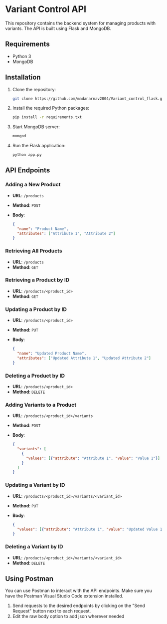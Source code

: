 # Variant Control API

This repository contains the backend system for managing products with variants. The API is built using Flask and MongoDB.

## Requirements

- Python 3
- MongoDB

## Installation

1. Clone the repository:

    ```bash
    git clone https://github.com/madanarnav2004/Variant_control_flask.git
    ```

2. Install the required Python packages:

    ```bash
    pip install -r requirements.txt
    ```

3. Start MongoDB server:

    ```bash
    mongod
    ```

4. Run the Flask application:

    ```bash
    python app.py
    ```

## API Endpoints

### Adding a New Product

- **URL**: `/products`
- **Method**: `POST`
- **Body**:

    ```json
    {
      "name": "Product Name",
      "attributes": ["Attribute 1", "Attribute 2"]
    }
    ```

### Retrieving All Products

- **URL**: `/products`
- **Method**: `GET`

### Retrieving a Product by ID

- **URL**: `/products/<product_id>`
- **Method**: `GET`

### Updating a Product by ID

- **URL**: `/products/<product_id>`
- **Method**: `PUT`
- **Body**:

    ```json
    {
      "name": "Updated Product Name",
      "attributes": ["Updated Attribute 1", "Updated Attribute 2"]
    }
    ```

### Deleting a Product by ID

- **URL**: `/products/<product_id>`
- **Method**: `DELETE`

### Adding Variants to a Product

- **URL**: `/products/<product_id>/variants`
- **Method**: `POST`
- **Body**:

    ```json
    {
      "variants": [
        {
          "values": [{"attribute": "Attribute 1", "value": "Value 1"}]
        }
      ]
    }
    ```

### Updating a Variant by ID

- **URL**: `/products/<product_id>/variants/<variant_id>`
- **Method**: `PUT`
- **Body**:

    ```json
    {
      "values": [{"attribute": "Attribute 1", "value": "Updated Value 1"}]
    }
    ```

### Deleting a Variant by ID

- **URL**: `/products/<product_id>/variants/<variant_id>`
- **Method**: `DELETE`

## Using Postman

You can use Postman to interact with the API endpoints. Make sure you have the Postman Visual Studio Code extension installed.


1. Send requests to the desired endpoints by clicking on the "Send Request" button next to each request.
2. Edit the raw body option to add json wherever needed

